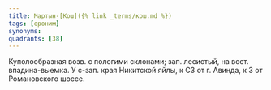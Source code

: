 ```yaml
---
title: Мартын-[Кош]({% link _terms/кош.md %})
tags: [ороним]
synonyms:
quadrants: [З8]
---
```


Куполообразная возв. с пологими склонами; зап. лесистый, на вост.
впадина-выемка. У с-зап. края Никитской яйлы, к СЗ от г. Авинда, к З от
Романовского шоссе.

